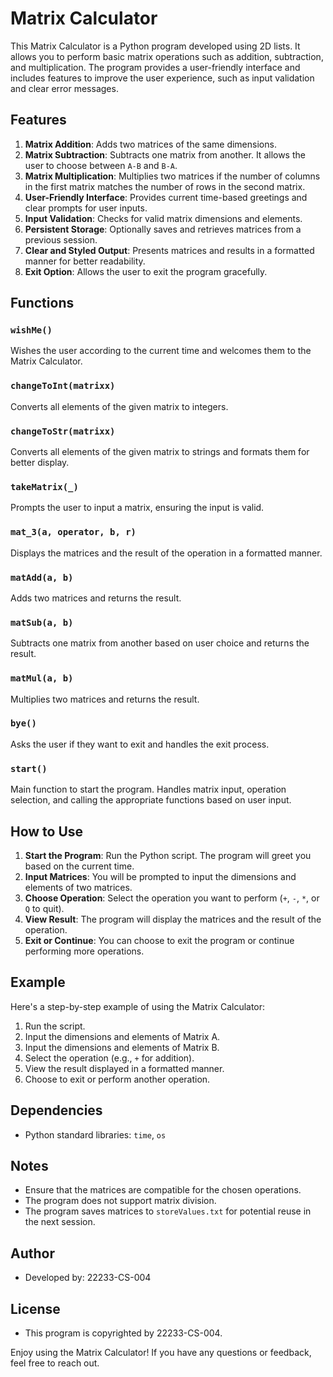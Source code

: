# Matrix Calculator

This Matrix Calculator is a Python program developed using 2D lists. It allows you to perform basic matrix operations such as addition, subtraction, and multiplication. The program provides a user-friendly interface and includes features to improve the user experience, such as input validation and clear error messages.

## Features

1. **Matrix Addition**: Adds two matrices of the same dimensions.
2. **Matrix Subtraction**: Subtracts one matrix from another. It allows the user to choose between `A-B` and `B-A`.
3. **Matrix Multiplication**: Multiplies two matrices if the number of columns in the first matrix matches the number of rows in the second matrix.
4. **User-Friendly Interface**: Provides current time-based greetings and clear prompts for user inputs.
5. **Input Validation**: Checks for valid matrix dimensions and elements.
6. **Persistent Storage**: Optionally saves and retrieves matrices from a previous session.
7. **Clear and Styled Output**: Presents matrices and results in a formatted manner for better readability.
8. **Exit Option**: Allows the user to exit the program gracefully.

## Functions

### `wishMe()`
Wishes the user according to the current time and welcomes them to the Matrix Calculator.

### `changeToInt(matrixx)`
Converts all elements of the given matrix to integers.

### `changeToStr(matrixx)`
Converts all elements of the given matrix to strings and formats them for better display.

### `takeMatrix(_)`
Prompts the user to input a matrix, ensuring the input is valid.

### `mat_3(a, operator, b, r)`
Displays the matrices and the result of the operation in a formatted manner.

### `matAdd(a, b)`
Adds two matrices and returns the result.

### `matSub(a, b)`
Subtracts one matrix from another based on user choice and returns the result.

### `matMul(a, b)`
Multiplies two matrices and returns the result.

### `bye()`
Asks the user if they want to exit and handles the exit process.

### `start()`
Main function to start the program. Handles matrix input, operation selection, and calling the appropriate functions based on user input.

## How to Use

1. **Start the Program**: Run the Python script. The program will greet you based on the current time.
2. **Input Matrices**: You will be prompted to input the dimensions and elements of two matrices.
3. **Choose Operation**: Select the operation you want to perform (`+`, `-`, `*`, or `Q` to quit).
4. **View Result**: The program will display the matrices and the result of the operation.
5. **Exit or Continue**: You can choose to exit the program or continue performing more operations.

## Example

Here's a step-by-step example of using the Matrix Calculator:

1. Run the script.
2. Input the dimensions and elements of Matrix A.
3. Input the dimensions and elements of Matrix B.
4. Select the operation (e.g., `+` for addition).
5. View the result displayed in a formatted manner.
6. Choose to exit or perform another operation.

## Dependencies

- Python standard libraries: `time`, `os`

## Notes

- Ensure that the matrices are compatible for the chosen operations.
- The program does not support matrix division.
- The program saves matrices to `storeValues.txt` for potential reuse in the next session.

## Author

- Developed by: 22233-CS-004

## License

- This program is copyrighted by 22233-CS-004.

Enjoy using the Matrix Calculator! If you have any questions or feedback, feel free to reach out.
